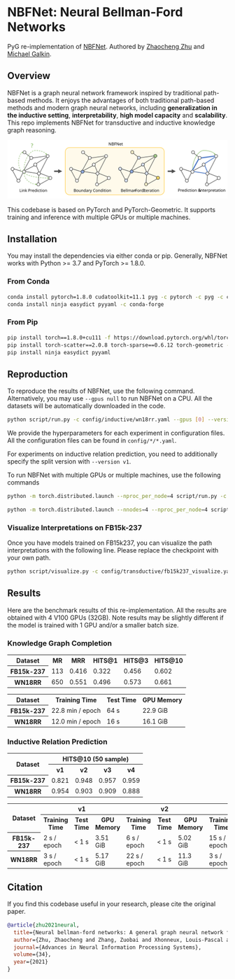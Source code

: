 # NBFNet: Neural Bellman-Ford Networks #

PyG re-implementation of [NBFNet]. Authored by [Zhaocheng Zhu] and [Michael Galkin].

[Zhaocheng Zhu]: https://kiddozhu.github.io
[Michael Galkin]: https://migalkin.github.io/
[NBFNet]: https://github.com/DeepGraphLearning/NBFNet

## Overview ##

NBFNet is a graph neural network framework inspired by traditional path-based
methods. It enjoys the advantages of both traditional path-based methods and modern
graph neural networks, including **generalization in the inductive setting**,
**interpretability**, **high model capacity** and **scalability**. This repo implements
NBFNet for transductive and inductive knowledge graph reasoning.

![NBFNet](asset/nbfnet.svg)

This codebase is based on PyTorch and PyTorch-Geometric. It supports training and
inference with multiple GPUs or multiple machines.

## Installation ##

You may install the dependencies via either conda or pip. Generally, NBFNet works
with Python >= 3.7 and PyTorch >= 1.8.0.

### From Conda ###

```bash
conda install pytorch=1.8.0 cudatoolkit=11.1 pyg -c pytorch -c pyg -c conda-forge
conda install ninja easydict pyyaml -c conda-forge
```

### From Pip ###

```bash
pip install torch==1.8.0+cu111 -f https://download.pytorch.org/whl/torch_stable.html
pip install torch-scatter==2.0.8 torch-sparse==0.6.12 torch-geometric -f https://data.pyg.org/whl/torch-1.8.0+cu111.html
pip install ninja easydict pyyaml
```

## Reproduction ##

To reproduce the results of NBFNet, use the following command. Alternatively, you
may use `--gpus null` to run NBFNet on a CPU. All the datasets will be automatically
downloaded in the code.

```bash
python script/run.py -c config/inductive/wn18rr.yaml --gpus [0] --version v1
```

We provide the hyperparameters for each experiment in configuration files.
All the configuration files can be found in `config/*/*.yaml`.

For experiments on inductive relation prediction, you need to additionally specify
the split version with `--version v1`.

To run NBFNet with multiple GPUs or multiple machines, use the following commands

```bash
python -m torch.distributed.launch --nproc_per_node=4 script/run.py -c config/inductive/wn18rr.yaml --gpus [0,1,2,3]
```

```bash
python -m torch.distributed.launch --nnodes=4 --nproc_per_node=4 script/run.py -c config/inductive/wn18rr.yaml --gpus [0,1,2,3,0,1,2,3,0,1,2,3,0,1,2,3]
```

### Visualize Interpretations on FB15k-237 ###

Once you have models trained on FB15k237, you can visualize the path interpretations
with the following line. Please replace the checkpoint with your own path.

```bash
python script/visualize.py -c config/transductive/fb15k237_visualize.yaml --checkpoint /path/to/nbfnet/experiment/model_epoch_20.pth
```

## Results ##

Here are the benchmark results of this re-implementation. All the results are
obtained with 4 V100 GPUs (32GB). Note results may be slightly different if the
model is trained with 1 GPU and/or a smaller batch size.

### Knowledge Graph Completion ###

<table>
    <tr>
        <th>Dataset</th>
        <th>MR</th>
        <th>MRR</th>
        <th>HITS@1</th>
        <th>HITS@3</th>
        <th>HITS@10</th>
    </tr>
    <tr>
        <th>FB15k-237</th>
        <td>113</td>
        <td>0.416</td>
        <td>0.322</td>
        <td>0.456</td>
        <td>0.602</td>
    </tr>
    <tr>
        <th>WN18RR</th>
        <td>650</td>
        <td>0.551</td>
        <td>0.496</td>
        <td>0.573</td>
        <td>0.661</td>
    </tr>
</table>

<table>
    <tr>
        <th>Dataset</th>
        <th>Training Time</th>
        <th>Test Time</th>
        <th>GPU Memory</th>
    </tr>
    <tr>
        <th>FB15k-237</th>
        <td>22.8 min / epoch</td>
        <td>64 s</td>
        <td>22.9 GiB</td>
    </tr>
    <tr>
        <th>WN18RR</th>
        <td>12.0 min / epoch</td>
        <td>16 s</td>
        <td>16.1 GiB</td>
    </tr>
</table>

### Inductive Relation Prediction ###

<table>
    <tr>
        <th rowspan="2">Dataset</th>
        <th colspan="4">HITS@10 (50 sample)</th>
    </tr>
    <tr>
        <th>v1</th>
        <th>v2</th>
        <th>v3</th>
        <th>v4</th>
    </tr>
    <tr>
        <th>FB15k-237</th>
        <td>0.821</td>
        <td>0.948</td>
        <td>0.957</td>
        <td>0.959</td>
    </tr>
    <tr>
        <th>WN18RR</th>
        <td>0.954</td>
        <td>0.903</td>
        <td>0.909</td>
        <td>0.888</td>
    </tr>
</table>

<table>
    <tr>
        <th rowspan=2>Dataset</th>
        <th colspan=3>v1</th>
        <th colspan=3>v2</th>
        <th colspan=3>v3</th>
        <th colspan=3>v4</th>
    </tr>
    <tr>
        <th>Training Time</th>
        <th>Test Time</th>
        <th>GPU Memory</th>
        <th>Training Time</th>
        <th>Test Time</th>
        <th>GPU Memory</th>
        <th>Training Time</th>
        <th>Test Time</th>
        <th>GPU Memory</th>
        <th>Training Time</th>
        <th>Test Time</th>
        <th>GPU Memory</th>
    </tr>
    <tr>
        <th>FB15k-237</th>
        <td>2 s / epoch</td>
        <td>< 1 s</td>
        <td>3.51 GiB</td>
        <td>6 s / epoch</td>
        <td>< 1 s</td>
        <td>5.02 GiB</td>
        <td>15 s / epoch</td>
        <td>< 1 s</td>
        <td>6.56 GiB</td>
        <td>29 s / epoch</td>
        <td>< 1 s</td>
        <td>8.10 GiB</td>
    </tr>
    <tr>
        <th>WN18RR</th>
        <td>3 s / epoch</td>
        <td>< 1 s</td>
        <td>5.17 GiB</td>
        <td>22 s / epoch</td>
        <td>< 1 s</td>
        <td>11.3 GiB</td>
        <td>3 s / epoch</td>
        <td>1 s</td>
        <td>18.7 GiB</td>
        <td>7 s / epoch</td>
        <td>1 s</td>
        <td>6.84 GiB</td>
    </tr>
</table>

## Citation ##

If you find this codebase useful in your research, please cite the original paper.

```bibtex
@article{zhu2021neural,
  title={Neural bellman-ford networks: A general graph neural network framework for link prediction},
  author={Zhu, Zhaocheng and Zhang, Zuobai and Xhonneux, Louis-Pascal and Tang, Jian},
  journal={Advances in Neural Information Processing Systems},
  volume={34},
  year={2021}
}
```
